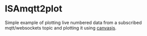 ISAmqtt2plot
===============

Simple example of plotting live numbered data from a subscribed mqtt/websockets topic and plotting it using [canvasjs](https://canvasjs.com/).

